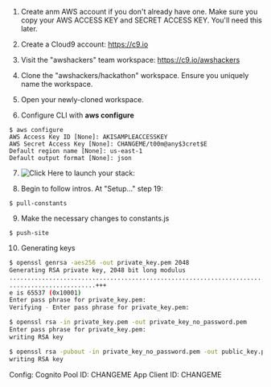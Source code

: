 1. Create anm AWS account if you don't already have one. Make sure you copy your AWS ACCESS KEY and SECRET ACCESS KEY. You'll need this later.

2. Create a Cloud9 account:
https://c9.io

3. Visit the "awshackers" team workspace: https://c9.io/awshackers

4. Clone the "awshackers/hackathon" workspace. Ensure you uniquely name the workspace.

5. Open your newly-cloned workspace.

6. Configure CLI with **aws configure**
```
$ aws configure
AWS Access Key ID [None]: AKISAMPLEACCESSKEY
AWS Secret Access Key [None]: CHANGEME/t00m@any$3cret$E
Default region name [None]: us-east-1
Default output format [None]: json
```

7. ![Click Here](https://console.aws.amazon.com/cloudformation/home?region=us-east-1#/stacks/new?stackName=zombiestack&templateURL=https://s3.amazonaws.com/aws-zombie-workshop-us-east-1/CreateZombieWorkshop.json) to launch your stack:
 

8. Begin to follow intros. At "Setup..." step 19:
```
$ pull-constants
```

9. Make the necessary changes to constants.js
```
$ push-site
```

10. Generating keys
```bash
$ openssl genrsa -aes256 -out private_key.pem 2048
Generating RSA private key, 2048 bit long modulus
.........................................................................................................+++
........................+++
e is 65537 (0x10001)
Enter pass phrase for private_key.pem:
Verifying - Enter pass phrase for private_key.pem:

$ openssl rsa -in private_key.pem -out private_key_no_password.pem
Enter pass phrase for private_key.pem:
writing RSA key

$ openssl rsa -pubout -in private_key_no_password.pem -out public_key.pem
writing RSA key
```

Config:
Cognito Pool ID: CHANGEME
App Client ID: CHANGEME